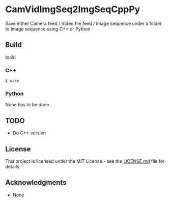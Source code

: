 # CamVidImgSeq2ImgSeqCppPy
Save either Camera feed / Video file feed / Image sequence under a folder to Image sequence using C++ or Python

## Build

build

### C++

```
$ make
```

### Python

None has to be done.

## TODO
* Do C++ version

## License

This project is licensed under the MIT License - see the [LICENSE.md](LICENSE.md) file for details

## Acknowledgments

* None

